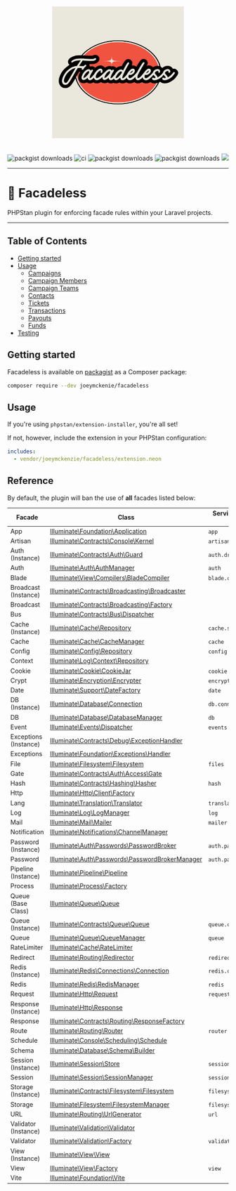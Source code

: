 <div align="center" style="padding-top: 2rem;">
    <img src="art/logo.png" height="300" width="300" alt="logo"/>
    <div style="display: inline-block; margin-top: 2rem">
        <img src="https://img.shields.io/packagist/v/joeymckenzie/givebutter-php.svg" alt="packgist downloads" />
        <img src="https://img.shields.io/github/actions/workflow/status/joeymckenzie/givebutter-php/run-ci.yml?branch=main&label=ci" alt="ci" />
        <img src="https://img.shields.io/github/actions/workflow/status/joeymckenzie/givebutter-php/fix-php-code-style-issues.yml?branch=main&label=code%20style" alt="packgist downloads" />
        <img src="https://img.shields.io/packagist/dt/joeymckenzie/givebutter-php.svg" alt="packgist downloads" />
        <img src="https://codecov.io/gh/JoeyMckenzie/givebutter-php/graph/badge.svg?token=9LZK1YDGKG"/> 
    </div>
</div>

------

# 🚫 Facadeless

PHPStan plugin for enforcing facade rules within your Laravel projects.

------

## Table of Contents

- [Getting started](#getting-started)
- [Usage](#usage)
    - [Campaigns](#campaigns)
    - [Campaign Members](#campaign-members)
    - [Campaign Teams](#campaign-teams)
    - [Contacts](#contacts)
    - [Tickets](#tickets)
    - [Transactions](#transactions)
    - [Payouts](#payouts)
    - [Funds](#funds)
- [Testing](#testing)

## Getting started

Facadeless is available on [packagist](https://packagist.org/packages/joeymckenzie/facadeless) as a Composer package:

```bash
composer require --dev joeymckenie/facadeless
```

## Usage

If you're using `phpstan/extension-installer`, you're all set!

If not, however, include the extension in your PHPStan configuration:

```yaml
includes:
  - vendor/joeymckenzie/facadeless/extension.neon
```

## Reference

By default, the plugin will ban the use of **all** facades listed below:

<div class="overflow-auto">

| Facade                | Class                                                                                                                                     | Service Container Binding |
|-----------------------|-------------------------------------------------------------------------------------------------------------------------------------------|---------------------------|
| App                   | [Illuminate\Foundation\Application](https://api.laravel.com/docs/12.x/Illuminate/Foundation/Application.html)                             | `app`                     |
| Artisan               | [Illuminate\Contracts\Console\Kernel](https://api.laravel.com/docs/12.x/Illuminate/Contracts/Console/Kernel.html)                         | `artisan`                 |
| Auth (Instance)       | [Illuminate\Contracts\Auth\Guard](https://api.laravel.com/docs/12.x/Illuminate/Contracts/Auth/Guard.html)                                 | `auth.driver`             |
| Auth                  | [Illuminate\Auth\AuthManager](https://api.laravel.com/docs/12.x/Illuminate/Auth/AuthManager.html)                                         | `auth`                    |
| Blade                 | [Illuminate\View\Compilers\BladeCompiler](https://api.laravel.com/docs/12.x/Illuminate/View/Compilers/BladeCompiler.html)                 | `blade.compiler`          |
| Broadcast (Instance)  | [Illuminate\Contracts\Broadcasting\Broadcaster](https://api.laravel.com/docs/12.x/Illuminate/Contracts/Broadcasting/Broadcaster.html)     | &nbsp;                    |
| Broadcast             | [Illuminate\Contracts\Broadcasting\Factory](https://api.laravel.com/docs/12.x/Illuminate/Contracts/Broadcasting/Factory.html)             | &nbsp;                    |
| Bus                   | [Illuminate\Contracts\Bus\Dispatcher](https://api.laravel.com/docs/12.x/Illuminate/Contracts/Bus/Dispatcher.html)                         | &nbsp;                    |
| Cache (Instance)      | [Illuminate\Cache\Repository](https://api.laravel.com/docs/12.x/Illuminate/Cache/Repository.html)                                         | `cache.store`             |
| Cache                 | [Illuminate\Cache\CacheManager](https://api.laravel.com/docs/12.x/Illuminate/Cache/CacheManager.html)                                     | `cache`                   |
| Config                | [Illuminate\Config\Repository](https://api.laravel.com/docs/12.x/Illuminate/Config/Repository.html)                                       | `config`                  |
| Context               | [Illuminate\Log\Context\Repository](https://api.laravel.com/docs/12.x/Illuminate/Log/Context/Repository.html)                             | &nbsp;                    |
| Cookie                | [Illuminate\Cookie\CookieJar](https://api.laravel.com/docs/12.x/Illuminate/Cookie/CookieJar.html)                                         | `cookie`                  |
| Crypt                 | [Illuminate\Encryption\Encrypter](https://api.laravel.com/docs/12.x/Illuminate/Encryption/Encrypter.html)                                 | `encrypter`               |
| Date                  | [Illuminate\Support\DateFactory](https://api.laravel.com/docs/12.x/Illuminate/Support/DateFactory.html)                                   | `date`                    |
| DB (Instance)         | [Illuminate\Database\Connection](https://api.laravel.com/docs/12.x/Illuminate/Database/Connection.html)                                   | `db.connection`           |
| DB                    | [Illuminate\Database\DatabaseManager](https://api.laravel.com/docs/12.x/Illuminate/Database/DatabaseManager.html)                         | `db`                      |
| Event                 | [Illuminate\Events\Dispatcher](https://api.laravel.com/docs/12.x/Illuminate/Events/Dispatcher.html)                                       | `events`                  |
| Exceptions (Instance) | [Illuminate\Contracts\Debug\ExceptionHandler](https://api.laravel.com/docs/12.x/Illuminate/Contracts/Debug/ExceptionHandler.html)         | &nbsp;                    |
| Exceptions            | [Illuminate\Foundation\Exceptions\Handler](https://api.laravel.com/docs/12.x/Illuminate/Foundation/Exceptions/Handler.html)               | &nbsp;                    |
| File                  | [Illuminate\Filesystem\Filesystem](https://api.laravel.com/docs/12.x/Illuminate/Filesystem/Filesystem.html)                               | `files`                   |
| Gate                  | [Illuminate\Contracts\Auth\Access\Gate](https://api.laravel.com/docs/12.x/Illuminate/Contracts/Auth/Access/Gate.html)                     | &nbsp;                    |
| Hash                  | [Illuminate\Contracts\Hashing\Hasher](https://api.laravel.com/docs/12.x/Illuminate/Contracts/Hashing/Hasher.html)                         | `hash`                    |
| Http                  | [Illuminate\Http\Client\Factory](https://api.laravel.com/docs/12.x/Illuminate/Http/Client/Factory.html)                                   | &nbsp;                    |
| Lang                  | [Illuminate\Translation\Translator](https://api.laravel.com/docs/12.x/Illuminate/Translation/Translator.html)                             | `translator`              |
| Log                   | [Illuminate\Log\LogManager](https://api.laravel.com/docs/12.x/Illuminate/Log/LogManager.html)                                             | `log`                     |
| Mail                  | [Illuminate\Mail\Mailer](https://api.laravel.com/docs/12.x/Illuminate/Mail/Mailer.html)                                                   | `mailer`                  |
| Notification          | [Illuminate\Notifications\ChannelManager](https://api.laravel.com/docs/12.x/Illuminate/Notifications/ChannelManager.html)                 | &nbsp;                    |
| Password (Instance)   | [Illuminate\Auth\Passwords\PasswordBroker](https://api.laravel.com/docs/12.x/Illuminate/Auth/Passwords/PasswordBroker.html)               | `auth.password.broker`    |
| Password              | [Illuminate\Auth\Passwords\PasswordBrokerManager](https://api.laravel.com/docs/12.x/Illuminate/Auth/Passwords/PasswordBrokerManager.html) | `auth.password`           |
| Pipeline (Instance)   | [Illuminate\Pipeline\Pipeline](https://api.laravel.com/docs/12.x/Illuminate/Pipeline/Pipeline.html)                                       | &nbsp;                    |
| Process               | [Illuminate\Process\Factory](https://api.laravel.com/docs/12.x/Illuminate/Process/Factory.html)                                           | &nbsp;                    |
| Queue (Base Class)    | [Illuminate\Queue\Queue](https://api.laravel.com/docs/12.x/Illuminate/Queue/Queue.html)                                                   | &nbsp;                    |
| Queue (Instance)      | [Illuminate\Contracts\Queue\Queue](https://api.laravel.com/docs/12.x/Illuminate/Contracts/Queue/Queue.html)                               | `queue.connection`        |
| Queue                 | [Illuminate\Queue\QueueManager](https://api.laravel.com/docs/12.x/Illuminate/Queue/QueueManager.html)                                     | `queue`                   |
| RateLimiter           | [Illuminate\Cache\RateLimiter](https://api.laravel.com/docs/12.x/Illuminate/Cache/RateLimiter.html)                                       | &nbsp;                    |
| Redirect              | [Illuminate\Routing\Redirector](https://api.laravel.com/docs/12.x/Illuminate/Routing/Redirector.html)                                     | `redirect`                |
| Redis (Instance)      | [Illuminate\Redis\Connections\Connection](https://api.laravel.com/docs/12.x/Illuminate/Redis/Connections/Connection.html)                 | `redis.connection`        |
| Redis                 | [Illuminate\Redis\RedisManager](https://api.laravel.com/docs/12.x/Illuminate/Redis/RedisManager.html)                                     | `redis`                   |
| Request               | [Illuminate\Http\Request](https://api.laravel.com/docs/12.x/Illuminate/Http/Request.html)                                                 | `request`                 |
| Response (Instance)   | [Illuminate\Http\Response](https://api.laravel.com/docs/12.x/Illuminate/Http/Response.html)                                               | &nbsp;                    |
| Response              | [Illuminate\Contracts\Routing\ResponseFactory](https://api.laravel.com/docs/12.x/Illuminate/Contracts/Routing/ResponseFactory.html)       | &nbsp;                    |
| Route                 | [Illuminate\Routing\Router](https://api.laravel.com/docs/12.x/Illuminate/Routing/Router.html)                                             | `router`                  |
| Schedule              | [Illuminate\Console\Scheduling\Schedule](https://api.laravel.com/docs/12.x/Illuminate/Console/Scheduling/Schedule.html)                   | &nbsp;                    |
| Schema                | [Illuminate\Database\Schema\Builder](https://api.laravel.com/docs/12.x/Illuminate/Database/Schema/Builder.html)                           | &nbsp;                    |
| Session (Instance)    | [Illuminate\Session\Store](https://api.laravel.com/docs/12.x/Illuminate/Session/Store.html)                                               | `session.store`           |
| Session               | [Illuminate\Session\SessionManager](https://api.laravel.com/docs/12.x/Illuminate/Session/SessionManager.html)                             | `session`                 |
| Storage (Instance)    | [Illuminate\Contracts\Filesystem\Filesystem](https://api.laravel.com/docs/12.x/Illuminate/Contracts/Filesystem/Filesystem.html)           | `filesystem.disk`         |
| Storage               | [Illuminate\Filesystem\FilesystemManager](https://api.laravel.com/docs/12.x/Illuminate/Filesystem/FilesystemManager.html)                 | `filesystem`              |
| URL                   | [Illuminate\Routing\UrlGenerator](https://api.laravel.com/docs/12.x/Illuminate/Routing/UrlGenerator.html)                                 | `url`                     |
| Validator (Instance)  | [Illuminate\Validation\Validator](https://api.laravel.com/docs/12.x/Illuminate/Validation/Validator.html)                                 | &nbsp;                    |
| Validator             | [Illuminate\Validation\Factory](https://api.laravel.com/docs/12.x/Illuminate/Validation/Factory.html)                                     | `validator`               |
| View (Instance)       | [Illuminate\View\View](https://api.laravel.com/docs/12.x/Illuminate/View/View.html)                                                       | &nbsp;                    |
| View                  | [Illuminate\View\Factory](https://api.laravel.com/docs/12.x/Illuminate/View/Factory.html)                                                 | `view`                    |
| Vite                  | [Illuminate\Foundation\Vite](https://api.laravel.com/docs/12.x/Illuminate/Foundation/Vite.html)                                           | &nbsp;                    |

</div>
